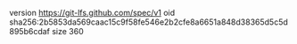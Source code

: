 version https://git-lfs.github.com/spec/v1
oid sha256:2b5853da569caac15c9f58fe546e2b2cfe8a6651a848d38365d5c5d895b6cdaf
size 360
